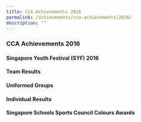 ```yaml
---
title: CCA Achievements 2016
permalink: /achievements/cca-achievements/2016/
description: ""
---
```

### **CCA Achievements 2016**
#### **Singapore Youth Festival (SYF) 2016**



#### **Team Results**



#### **Uniformed Groups**



#### **Individual Results**



#### **Singapore Schools Sports Council Colours Awards**
